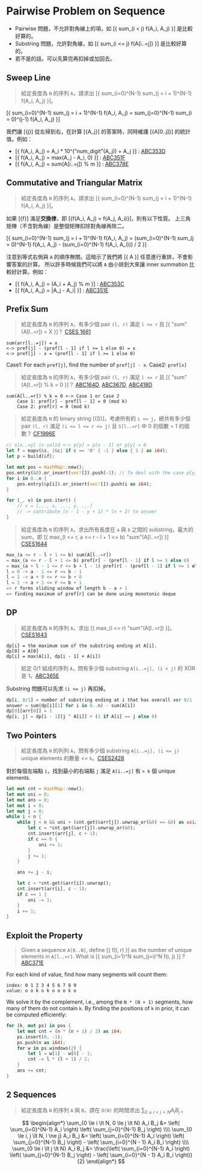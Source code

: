 # Pairwise Problem on Sequence

* Pairwise 問題，不允許對角線上的項，如 [{ sum_(i < j) f(A_i, A_j) }] 是比較好算的。
* Substring 問題，允許對角線，如 [{ sum_(i <= j) f(A[i..=j]) }] 是比較好算的。
* 若不是的話，可以先算完再扣掉或加回去。

## Sweep Line

> 給定長度為 `N` 的序列 `A`，請求出 [{ sum_(i=0)^(N-1) sum_(j = i + 1)^(N-1) f(A_i, A_j) }]。

[{ sum_(i=0)^(N-1) sum_(j = i + 1)^(N-1) f(A_i, A_j) = sum_(j=0)^(N-1) sum_(i = 0)^(j-1) f(A_i, A_j) }]

我們讓 [{j}] 從左掃到右，在計算 [{A_j}] 的答案時，同時維護 [{A[0..j]}] 的統計值。例如：

* [{ f(A_i, A_j) = A_i * 10^("num_digit"(A_j)) + A_j }] : [ABC353D](https://atcoder.jp/contests/abc353/submissions/53432676)
* [{ f(A_i, A_j) = max(A_j - A_i, 0) }] : [ABC351F](https://atcoder.jp/contests/abc351/submissions/52882061)
* [{ f(A_i, A_j) = sum(A[i..=j]) % m }] : [ABC378E](https://atcoder.jp/contests/abc378/submissions/59399376)


## Commutative and Triangular Matrix

> 給定長度為 `N` 的序列 `A`，請求出 [{ sum_(i=0)^(N-1) sum_(j = i + 1)^(N-1) f(A_i, A_j) }]。

如果 [{f}] 滿足**交換律**，即 [{f(A_i, A_j) = f(A_j, A_i)}]，則有以下性質。
上三角矩陣（不含對角線）是整個矩陣扣除對角線再除二。

[{ sum_(i=0)^(N-1) sum_(j = i + 1)^(N-1) f(A_i, A_j) = (sum_(i=0)^(N-1) sum_(j = 0)^(N-1) f(A_i, A_j) - (sum_(i=0)^(N-1) f(A_i, A_i))) / 2 }]

注意到等式右側與 `A` 的順序無關。這暗示了我們將 [{ A }] 任意進行重排，不會影響答案的計算。
所以許多時候我們可以將 `A` 由小排到大來讓 inner summation 比較好計算。例如：

* [{ f(A_i, A_j) = (A_i + A_j) % m }] : [ABC353C](https://atcoder.jp/contests/abc353/submissions/53405039)
* [{ f(A_i, A_j) = |A_j - A_i| }] : [ABC351E](https://atcoder.jp/contests/abc351/submissions/52883662)


## Prefix Sum

> 給定長度為 `N` 的序列 `A`，有多少個 pair `(l, r)` 滿足 `l <= r` 且 [{ "sum"(A[l..=r]) = X }]？ [CSES 1661](https://cses.fi/problemset/result/10075967/)

```
sum(arr[l..=j]) = x 
<-> pref[j] - (pref[l - 1] if l >= 1 else 0) = x
<-> pref[j] - x = (pref[l - 1] if l >= 1 else 0)
```

Case1: For each `pref[j]`, find the number of `pref[j] - x`.
Case2: `pref[x]`

> 給定長度為 `N` 的序列 `A`，有多少個 pair `(l, r)` 滿足 `l <= r` 且 [{ "sum"(A[l..=r]) % k = 0 }]？ [ABC164D](https://atcoder.jp/contests/abc164/submissions/53505764), [ABC367D](https://atcoder.jp/contests/abc367/tasks/abc367_d), [ABC418D](https://atcoder.jp/contests/abc418/submissions/68381154)

```
sum(A[l..=r]) % k = 0 <-> Case 1 or Case 2
    Case 1: pref[r] - pref[l - 1] = 0 (mod k)
    Case 2: pref[r] = 0 (mod k)
```

> 給定長度為 `N` 的 binary string [{S}]，考慮所有的 `i <= j`，總共有多少個 pair `(l, r)` 滿足 `(i <= l <= r <= j)` 且 `S[l..=r]` 中 0 的個數 = 1 的個數？ [CF1996E](https://codeforces.com/contest/1996/submission/272930021)

```rust
// s[x..=y] is valid <-> p[y] = p[x - 1] or p[y] = 0
let f = mapv(&s, |&c| if c == '0' { -1 } else { 1 } as i64);
let p = build(&f);

let mut pos = HashMap::new();
pos.entry(&0).or_insert(vec![]).push(-1); // To deal with the case p[y] = 0
for i in 0..n {
    pos.entry(&p[i]).or_insert(vec![]).push(i as i64);
}

for (_, v) in pos.iter() {
    // v = [..., x, ..., y, ...]
    // -> contribute (n - 1 - y + 1) * (x + 2) to answer
}
```

> 給定長度為 `N` 的序列 `A`，求出所有長度在 `a` 與 `b` 之間的 substring，最大的 sum，即 [{ max_(l <= r, a <= r - l + 1 <= b) "sum"(A[l..=r]) }] [CSES1644](https://cses.fi/problemset/result/10075694/)

```rust
max_(a <= r - l + 1 <= b) sum(A[l..=r])
= max_(a <= r - l + 1 <= b) pref[r] - (pref[l - 1] if l >= 1 else 0)
= max_(a + l - 1 <= r <= b + l - 1) pref[r] - (pref[l - 1] if l >= 1 else 0)
l = 0 -> a - 1 <= r <= b - 1
l = 1 -> a + 0 <= r <= b + 0
l = 2 -> a + 1 <= r <= b + 1
=> r forms sliding window of length b - a + 1
=> finding maximum of pref[r] can be done using monotonic deque
```

## DP

> 給定長度為 `N` 的序列 `A`，求出 [{ max_(l <= r) "sum"(A[l..=r]) }]。[CSES1643](https://cses.fi/problemset/result/5770681/)

```
dp[i] = the maximum sum of the substring ending at A[i].
dp[0] = A[0]
dp[i] = max(A[i], dp[i - 1] + A[i])
```

> 給定 0/1 組成的序列 `A`，問有多少個 substring `A[i..=j], (i < j)` 的 XOR 是 1。[ABC365E](https://atcoder.jp/contests/abc365/submissions/56361454)

Substring 問題可以先求 `(i <= j)` 再扣掉。

```rust
dp[i, 0/1] = number of substring ending at i that has overall xor 0/1
answer = sum(dp[i][1] for i in 0..n) - sum(A[i])
dp[0][arr[0]] = 1
dp[i, j] = dp[i - 1][j ^ A[i]] + (1 if A[i] == j else 0)
```

## Two Pointers

> 給定長度為 `N` 的列列 `A`，問有多少個 substring `A[i..=j], (i <= j)` unique elements 的數量 <= `k`。[CSES2428](https://cses.fi/problemset/result/10076634/)

對於每個左端點 `i`，找到最小的右端點 `j` 滿足 `A[i..=j]` 有 `> k` 個 unique elements.

```rust
let mut cnt = HashMap::new();
let mut uni = 0;
let mut ans = 0;
let mut i = 0;
let mut j = 0;
while i < n {
    while j < n && uni + (cnt.get(&arr[j]).unwrap_or(&0) == &0) as usize <= k {
        let c = *cnt.get(&arr[j]).unwrap_or(&0);
        cnt.insert(arr[j], c + 1);
        if c == 0 {
            uni += 1;
        }
        j += 1;
    }

    ans += j - i;

    let c = *cnt.get(&arr[i]).unwrap();
    cnt.insert(arr[i], c - 1);
    if c == 1 {
        uni -= 1;
    }
    i += 1;
}
```


## Exploit the Property

> Given a sequence `A[0..N]`, define [{ f(l, r) }] as the number of unique elements in `A[l..=r]`. What is [{ sum_(i=1)^N sum_(j=i)^N f(i, j) }] ? [ABC371E](https://atcoder.jp/contests/abc371/submissions/58617437)

For each kind of value, find how many segments will count them:

```
index: 0 1 2 3 4 5 6 7 8 9 
value: o o k o k o o o k o
```

We solve it by the complement, i.e., among the `N * (N + 1)` segments, how many of them do not contain `k`. By finding the positions of `k` in prior, it can be computed efficiently:

```rust
for (k, mut ps) in pos {
    let mut cnt = (n * (n + 1) / 2) as i64;
    ps.insert(0, -1);
    ps.push(n as i64);
    for w in ps.windows(2) {
        let l = w[1] - w[0] - 1;
        cnt -= l * (l + 1) / 2;
    }
    ans += cnt;
}
```


## 2 Sequences

> 給定長度為 `N` 的序列 `A` 與 `B`，請在 `O(N)` 的時間求出 $\sum_{0 \le i < j < N} A_i B_j$ 。

$$
\begin{align*}
\sum_{0 \le i \lt N, 0 \le j \lt N} A_i B_j &= \left( \sum_{i=0}^{N-1} A_i \right) \left( \sum_{j=0}^{N-1} B_j \right)
\\\\
\sum_{0 \le i, j \lt N, i \ne j} A_i B_j &= \left( \sum_{i=0}^{N-1} A_i \right) \left( \sum_{j=0}^{N-1} B_j \right) - \left( \sum_{i=0}^{N - 1} A_i B_i \right)
\\\\
\sum_{0 \le i \lt j \lt N} A_i B_j &= \frac{\left( \sum_{i=0}^{N-1} A_i \right) \left( \sum_{j=0}^{N-1} B_j \right) - \left( \sum_{i=0}^{N - 1} A_i B_i \right)}{2}
\end{align*}
$$